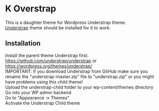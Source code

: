 # K Overstrap

This is a daughter theme for Wordpress Understrap theme.    
<a href="https://github.com/understrap/understrap-child">Understrap</a> theme should be installed for it to work.  

## Installation
Install the parent theme Understrap first: https://github.com/understrap/understrap or https://wordpress.org/themes/understrap/  
IMPORTANT: If you download Understrap from GitHub make sure you rename the "understrap-master.zip" file to "understrap.zip" or you might have problems using this child theme!  
Upload the understrap-child folder to your wp-content/themes directory  
Go into your WP admin backend  
Go to "Appearance -> Themes"  
Activate the Understrap Child theme  
